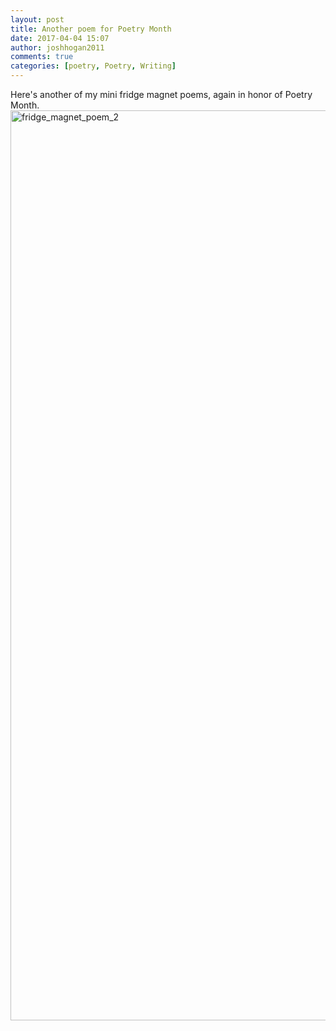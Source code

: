 ```yaml
---
layout: post
title: Another poem for Poetry Month
date: 2017-04-04 15:07
author: joshhogan2011
comments: true
categories: [poetry, Poetry, Writing]
---
```

Here's another of my mini fridge magnet poems, again in honor of Poetry Month.<img class="alignnone size-full wp-image-346" src="https://joshuadavidhogan.files.wordpress.com/2017/04/fridge_magnet_poem_2.jpg" alt="fridge_magnet_poem_2" width="2592" height="1456" />
